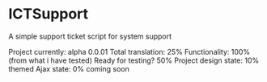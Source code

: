 # ICTSupport
A simple support ticket script for system support

Project currently: alpha 0.0.01
Total translation: 25%
Functionality: 100% (from what i have tested)
Ready for testing? 50%
Project design state: 10% themed
Ajax state: 0% coming soon
